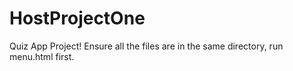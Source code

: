 # HostProjectOne
Quiz App Project!
Ensure all the files are in the same directory,
run menu.html first.
